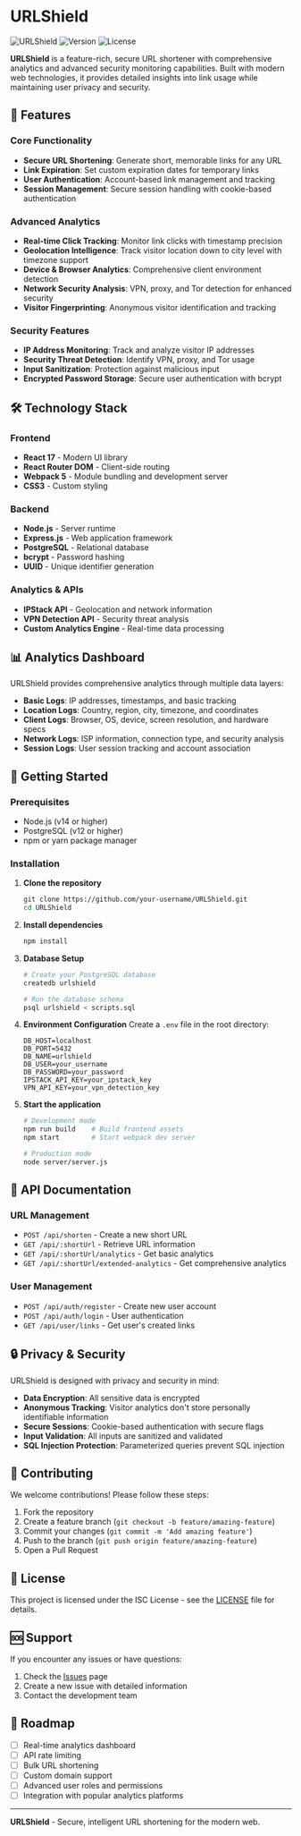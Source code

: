 # URLShield

![URLShield](https://img.shields.io/badge/URLShield-Secure%20URL%20Shortener-blue)
![Version](https://img.shields.io/badge/version-1.0.0-green)
![License](https://img.shields.io/badge/license-ISC-yellow)

**URLShield** is a feature-rich, secure URL shortener with comprehensive analytics and advanced security monitoring capabilities. Built with modern web technologies, it provides detailed insights into link usage while maintaining user privacy and security.

## 🚀 Features

### Core Functionality
- **Secure URL Shortening**: Generate short, memorable links for any URL
- **Link Expiration**: Set custom expiration dates for temporary links
- **User Authentication**: Account-based link management and tracking
- **Session Management**: Secure session handling with cookie-based authentication

### Advanced Analytics
- **Real-time Click Tracking**: Monitor link clicks with timestamp precision
- **Geolocation Intelligence**: Track visitor location down to city level with timezone support
- **Device & Browser Analytics**: Comprehensive client environment detection
- **Network Security Analysis**: VPN, proxy, and Tor detection for enhanced security
- **Visitor Fingerprinting**: Anonymous visitor identification and tracking

### Security Features
- **IP Address Monitoring**: Track and analyze visitor IP addresses
- **Security Threat Detection**: Identify VPN, proxy, and Tor usage
- **Input Sanitization**: Protection against malicious input
- **Encrypted Password Storage**: Secure user authentication with bcrypt

## 🛠️ Technology Stack

### Frontend
- **React 17** - Modern UI library
- **React Router DOM** - Client-side routing
- **Webpack 5** - Module bundling and development server
- **CSS3** - Custom styling

### Backend
- **Node.js** - Server runtime
- **Express.js** - Web application framework
- **PostgreSQL** - Relational database
- **bcrypt** - Password hashing
- **UUID** - Unique identifier generation

### Analytics & APIs
- **IPStack API** - Geolocation and network information
- **VPN Detection API** - Security threat analysis
- **Custom Analytics Engine** - Real-time data processing

## 📊 Analytics Dashboard

URLShield provides comprehensive analytics through multiple data layers:

- **Basic Logs**: IP addresses, timestamps, and basic tracking
- **Location Logs**: Country, region, city, timezone, and coordinates
- **Client Logs**: Browser, OS, device, screen resolution, and hardware specs
- **Network Logs**: ISP information, connection type, and security analysis
- **Session Logs**: User session tracking and account association

## 🚦 Getting Started

### Prerequisites
- Node.js (v14 or higher)
- PostgreSQL (v12 or higher)
- npm or yarn package manager

### Installation

1. **Clone the repository**
   ```bash
   git clone https://github.com/your-username/URLShield.git
   cd URLShield
   ```

2. **Install dependencies**
   ```bash
   npm install
   ```

3. **Database Setup**
   ```bash
   # Create your PostgreSQL database
   createdb urlshield
   
   # Run the database schema
   psql urlshield < scripts.sql
   ```

4. **Environment Configuration**
   Create a `.env` file in the root directory:
   ```env
   DB_HOST=localhost
   DB_PORT=5432
   DB_NAME=urlshield
   DB_USER=your_username
   DB_PASSWORD=your_password
   IPSTACK_API_KEY=your_ipstack_key
   VPN_API_KEY=your_vpn_detection_key
   ```

5. **Start the application**
   ```bash
   # Development mode
   npm run build    # Build frontend assets
   npm start        # Start webpack dev server
   
   # Production mode
   node server/server.js
   ```

## 📖 API Documentation

### URL Management
- `POST /api/shorten` - Create a new short URL
- `GET /api/:shortUrl` - Retrieve URL information
- `GET /api/:shortUrl/analytics` - Get basic analytics
- `GET /api/:shortUrl/extended-analytics` - Get comprehensive analytics

### User Management
- `POST /api/auth/register` - Create new user account
- `POST /api/auth/login` - User authentication
- `GET /api/user/links` - Get user's created links

## 🔒 Privacy & Security

URLShield is designed with privacy and security in mind:

- **Data Encryption**: All sensitive data is encrypted
- **Anonymous Tracking**: Visitor analytics don't store personally identifiable information
- **Secure Sessions**: Cookie-based authentication with secure flags
- **Input Validation**: All inputs are sanitized and validated
- **SQL Injection Protection**: Parameterized queries prevent SQL injection

## 🤝 Contributing

We welcome contributions! Please follow these steps:

1. Fork the repository
2. Create a feature branch (`git checkout -b feature/amazing-feature`)
3. Commit your changes (`git commit -m 'Add amazing feature'`)
4. Push to the branch (`git push origin feature/amazing-feature`)
5. Open a Pull Request

## 📄 License

This project is licensed under the ISC License - see the [LICENSE](LICENSE) file for details.

## 🆘 Support

If you encounter any issues or have questions:

1. Check the [Issues](https://github.com/your-username/URLShield/issues) page
2. Create a new issue with detailed information
3. Contact the development team

## 🎯 Roadmap

- [ ] Real-time analytics dashboard
- [ ] API rate limiting
- [ ] Bulk URL shortening
- [ ] Custom domain support
- [ ] Advanced user roles and permissions
- [ ] Integration with popular analytics platforms

---

**URLShield** - Secure, intelligent URL shortening for the modern web.
